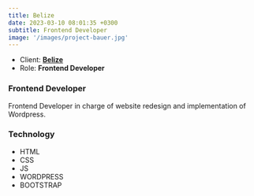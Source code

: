 ```yaml
---
title: Belize
date: 2023-03-10 08:01:35 +0300
subtitle: Frontend Developer
image: '/images/project-bauer.jpg'
---
```


<ul class="list-inline item-details">
    <li>Client:
        <strong><a href="https://www.travelbelize.org/">Belize</a>
        </strong>
    </li>
    <li>Role:
        <strong>Frontend Developer</strong>
    </li>
</ul>

<h3>Frontend Developer</h3>
Frontend Developer in charge of website redesign and implementation of Wordpress.

<h3>Technology</h3>
<ul class="list-inline item-details">
    <li>HTML</li>
    <li>CSS</li>
    <li>JS</li>
    <li>WORDPRESS</li>
    <li>BOOTSTRAP</li>
</ul>